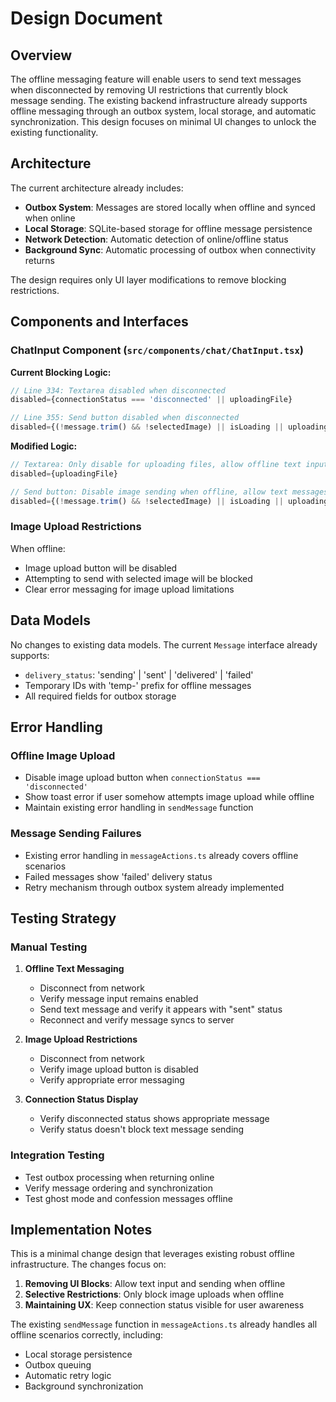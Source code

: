 # Design Document

## Overview

The offline messaging feature will enable users to send text messages when disconnected by removing UI restrictions that currently block message sending. The existing backend infrastructure already supports offline messaging through an outbox system, local storage, and automatic synchronization. This design focuses on minimal UI changes to unlock the existing functionality.

## Architecture

The current architecture already includes:
- **Outbox System**: Messages are stored locally when offline and synced when online
- **Local Storage**: SQLite-based storage for offline message persistence  
- **Network Detection**: Automatic detection of online/offline status
- **Background Sync**: Automatic processing of outbox when connectivity returns

The design requires only UI layer modifications to remove blocking restrictions.

## Components and Interfaces

### ChatInput Component (`src/components/chat/ChatInput.tsx`)

**Current Blocking Logic:**
```typescript
// Line 334: Textarea disabled when disconnected
disabled={connectionStatus === 'disconnected' || uploadingFile}

// Line 355: Send button disabled when disconnected  
disabled={(!message.trim() && !selectedImage) || isLoading || uploadingFile || connectionStatus === 'disconnected'}
```

**Modified Logic:**
```typescript
// Textarea: Only disable for uploading files, allow offline text input
disabled={uploadingFile}

// Send button: Disable image sending when offline, allow text messages
disabled={(!message.trim() && !selectedImage) || isLoading || uploadingFile || (connectionStatus === 'disconnected' && selectedImage)}
```

### Image Upload Restrictions

When offline:
- Image upload button will be disabled
- Attempting to send with selected image will be blocked
- Clear error messaging for image upload limitations

## Data Models

No changes to existing data models. The current `Message` interface already supports:
- `delivery_status`: 'sending' | 'sent' | 'delivered' | 'failed'
- Temporary IDs with 'temp-' prefix for offline messages
- All required fields for outbox storage

## Error Handling

### Offline Image Upload
- Disable image upload button when `connectionStatus === 'disconnected'`
- Show toast error if user somehow attempts image upload while offline
- Maintain existing error handling in `sendMessage` function

### Message Sending Failures
- Existing error handling in `messageActions.ts` already covers offline scenarios
- Failed messages show 'failed' delivery status
- Retry mechanism through outbox system already implemented

## Testing Strategy

### Manual Testing
1. **Offline Text Messaging**
   - Disconnect from network
   - Verify message input remains enabled
   - Send text message and verify it appears with "sent" status
   - Reconnect and verify message syncs to server

2. **Image Upload Restrictions**
   - Disconnect from network  
   - Verify image upload button is disabled
   - Verify appropriate error messaging

3. **Connection Status Display**
   - Verify disconnected status shows appropriate message
   - Verify status doesn't block text message sending

### Integration Testing
- Test outbox processing when returning online
- Verify message ordering and synchronization
- Test ghost mode and confession messages offline

## Implementation Notes

This is a minimal change design that leverages existing robust offline infrastructure. The changes focus on:

1. **Removing UI Blocks**: Allow text input and sending when offline
2. **Selective Restrictions**: Only block image uploads when offline  
3. **Maintaining UX**: Keep connection status visible for user awareness

The existing `sendMessage` function in `messageActions.ts` already handles all offline scenarios correctly, including:
- Local storage persistence
- Outbox queuing
- Automatic retry logic
- Background synchronization